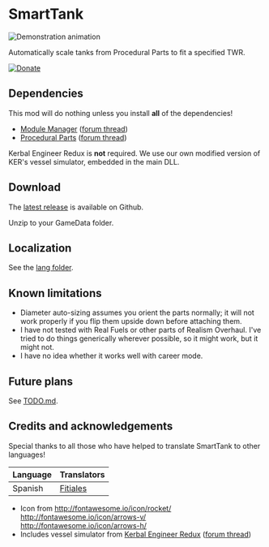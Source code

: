 # SmartTank

![Demonstration animation][animation link]

[animation link]: screenshots/SmartTank.gif

Automatically scale tanks from Procedural Parts to fit a specified TWR.

[![Donate][Donation image]][Donation link]

[Donation link]: https://www.paypal.com/cgi-bin/webscr?cmd=_donations&business=7H2LCH6SP7TTE&lc=US&item_name=HebaruSan_Mods&currency_code=USD&bn=PP%2dDonationsBF%3abtn_donate_LG%2egif%3aNonHosted

[Donation image]: https://i.imgur.com/M9m07Qw.png

## Dependencies

This mod will do nothing unless you install **all** of the dependencies!

- [Module Manager][Module Manager repository] ([forum thread][Module Manager forum thread])
- [Procedural Parts][Procedural Parts repository] ([forum thread][Procedural Parts forum thread])

[Module Manager repository]: https://github.com/sarbian/ModuleManager

[Module Manager forum thread]: http://forum.kerbalspaceprogram.com/index.php?/topic/50533-130-module-manager-280-may-26th-2017-better-late-than-never/

[Procedural Parts repository]: https://github.com/Starwaster/ProceduralParts

[Procedural Parts forum thread]: http://forum.kerbalspaceprogram.com/index.php?/topic/162105-130-procedural-parts-starwaster-branch/

Kerbal Engineer Redux is **not** required. We use our own modified version of KER's vessel simulator, embedded in the main DLL.

## Download

The [latest release] is available on Github.

[latest release]: https://github.com/HebaruSan/SmartTank/releases/latest

Unzip to your GameData folder.

## Localization

See the [lang folder].

[lang folder]: https://github.com/HebaruSan/SmartTank/tree/master/assets/lang

## Known limitations

- Diameter auto-sizing assumes you orient the parts normally; it will not work properly if you flip them upside down before attaching them.
- I have not tested with Real Fuels or other parts of Realism Overhaul. I've tried to do things generically wherever possible, so it might work, but it might not.
- I have no idea whether it works well with career mode.

## Future plans

See [TODO.md](TODO.md).

## Credits and acknowledgements

Special thanks to all those who have helped to translate SmartTank to other languages!

| Language | Translators |
| ---      | ---         |
| Spanish  | [Fitiales](https://github.com/Fitiales) |

- Icon from http://fontawesome.io/icon/rocket/ http://fontawesome.io/icon/arrows-v/ http://fontawesome.io/icon/arrows-h/
- Includes vessel simulator from [Kerbal Engineer Redux][Kerbal Engineer repository] ([forum thread][Kerbal Engineer forum thread])

[Kerbal Engineer repository]: https://github.com/CYBUTEK/KerbalEngineer

[Kerbal Engineer forum thread]: http://forum.kerbalspaceprogram.com/index.php?/topic/17833-130-kerbal-engineer-redux-1130-2017-05-28/
